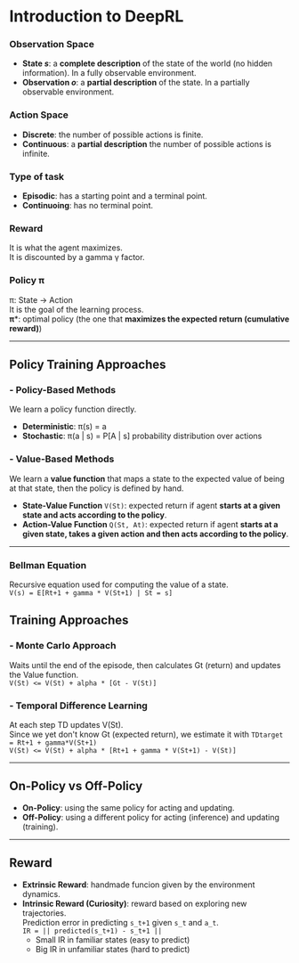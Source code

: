 # Introduction to DeepRL

### Observation Space
- **State *s***: a **complete description** of the state of the world (no hidden information). In a fully observable environment.
- **Observation *o***: a **partial description** of the state. In a partially observable environment.

### Action Space
- **Discrete**: the number of possible actions is finite.
- **Continuous**: a **partial description** the number of possible actions is infinite.

### Type of task
- **Episodic**: has a starting point and a terminal point.
- **Continuoing**: has no terminal point.

### Reward
It is what the agent maximizes.   
It is discounted by a gamma γ factor.

### Policy π
π: State -> Action   
It is the goal of the learning process.  
**π***: optimal policy (the one that **maximizes the expected return (cumulative reward)**)

---

## Policy Training Approaches
### - Policy-Based Methods
We learn a policy function directly.
- **Deterministic**: π(s) = a
- **Stochastic**: π(a | s) = P[A | s]  probability distribution over actions

### - Value-Based Methods
We learn a **value function** that maps a state to the expected value of being at that state, then the policy is defined by hand.
- **State-Value Function** `V(St)`: expected return if agent **starts at a given state and acts according to the policy**.
- **Action-Value Function** `Q(St, At)`: expected return if agent **starts at a given state, takes a given action and then acts according to the policy**.
---
### **Bellman Equation**
Recursive equation used for computing the value of a state.  
`V(s) = E[Rt+1 + gamma * V(St+1) | St = s]`


## Training Approaches

### - Monte Carlo Approach
Waits until the end of the episode, then calculates Gt (return) and updates the Value function.  
```V(St) <= V(St) + alpha * [Gt - V(St)]```  

### - Temporal Difference Learning
At each step TD updates V(St).  
Since we yet don't know Gt (expected return), we estimate it with `TDtarget = Rt+1 + gamma*V(St+1)`  
```V(St) <= V(St) + alpha * [Rt+1 + gamma * V(St+1) - V(St)]```  

---

## On-Policy vs Off-Policy
- **On-Policy**: using the same policy for acting and updating.
- **Off-Policy**: using a different policy for acting (inference) and updating (training).

---
## Reward
- **Extrinsic Reward**: handmade funcion given by the environment dynamics.
- **Intrinsic Reward (Curiosity)**: reward based on exploring new trajectories.  
    Prediction error in predicting `s_t+1` given `s_t` and `a_t`.  
    `IR = || predicted(s_t+1) - s_t+1 ||`
  - Small IR in familiar states (easy to predict)
  - Big IR in unfamiliar states (hard to predict)




